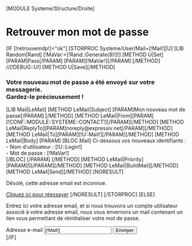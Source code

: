 [MODULE Systeme/Structure/Droite]
<div id="Milieu">
	<h1>Retrouver mon mot de passe</h1>
	<form method="post" action="" id="OubliMdp">	
		[IF [!retrouvemdp!]="ok"]
			[STORPROC Systeme/User/Mail=[!Mail!]|U]
				[LIB Random|Rand]
				[!MaVar:=[!Rand::Generate(8)!]!]
				[METHOD U|Set]
					[PARAM]Pass[/PARAM]
					[PARAM][!MaVar!][/PARAM]
				[/METHOD]
				//[!DEBUG::U!]
				[METHOD U|Save][/METHOD]
				<h3>Votre nouveau mot de passe a &eacute;t&eacute; envoy&eacute; sur votre messagerie.<br />Gardez-le pr&eacute;cieusement !</h3>
				[LIB Mail|LeMail]
				[METHOD LeMail|Subject]
					[PARAM]Mon nouveau mot de passe[/PARAM]
				[/METHOD]
				[METHOD LeMail|From][PARAM][!CONF::MODULE::SYSTEME::CONTACT!][/PARAM][/METHOD]
				[METHOD LeMail|ReplyTo][PARAM]noreply@expressiv.net[/PARAM][/METHOD]
				[METHOD LeMail|To][PARAM][!U::Mail!][/PARAM][/METHOD]
				[METHOD LeMail|Body]
					[PARAM]
						[BLOC Mail]
							Ci-dessous vos nouveaux identifiants :<br/>
							- Nom d'utilisateur : [!U::Login!]<br/>
							- Mot de passe : [!MaVar!]<br/>
						[/BLOC]
					[/PARAM]
				[/METHOD]
				[METHOD LeMail|Priority][PARAM]5[/PARAM][/METHOD]
				[METHOD LeMail|BuildMail][/METHOD]
				[METHOD LeMail|Send][/METHOD]
				[NORESULT]
					<div class="BlocError">
						<p>D&eacute;sol&eacute;, cette adresse email est inconnue.</p>
					</div>
					<a href="/Systeme/Login/LostMdp/Test" title="Retrouver mon mot de passe">Cliquez ici pour r&eacute;essayer</a>
				[/NORESULT]
			[/STORPROC]
		[ELSE]
			<p>Entrez ici votre adresse email, et si nous trouvons un compte utilisateur associ&eacute; &agrave; votre adresse email, nous vous enverrons un mail contenant un lien vous permettant de r&eacute;initialiser votre mot de passe.</p>
			<div class="LigneForm">
				<label for="Mail" id="Mail">Adresse e-mail</label>
				<input type="text" name="Mail" value="[!Mail!]" />
				<input type="submit" class="BtnMail" name="CONNEXION" value="Envoyer" />
			</div>
			<input name="retrouvemdp" id="retrouvemdp" value="ok" type="hidden"/>
		[/IF]	
	</form>
</div>
<div class="Clear"></div>